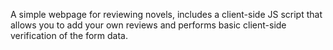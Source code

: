 A simple webpage for reviewing novels, includes a client-side JS script that allows you to add your own reviews and performs basic client-side verification of the form data.

